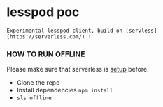 # lesspod poc

    Experimental lesspod client, build on [servless](https://serverless.com/) !

### HOW TO RUN OFFLINE

Please make sure that serverless is [setup](https://serverless.com/framework/docs/providers/aws/guide/credentials/) before.

- Clone the repo
- Install dependencies `npm install`
- `sls offline`
